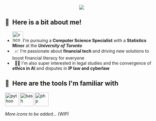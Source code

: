 <link rel="stylesheet" type='text/css' href="https://cdn.jsdelivr.net/gh/devicons/devicon@latest/devicon.min.css" />    
<!-- ## Hi, I'm Vibhas! 👋 -->
<p align="center">
  <img src="https://capsule-render.vercel.app/api?type=blur&height=175&color=&color=001bc7&text=Hi!%20I'm%20Vibhas!%20😊&textBg=false&fontColor=ffffe8&animation=fadeIn&fontSize=40"/>
</p>
<!-- **VibhasR/vibhasr** is a ✨ _special_ ✨ repository because its `README.md` (this file) appears on your GitHub profile.-->

<h2> 🧠 &nbsp;Here is a bit about me!</h2>
<ul align="left">
  <li><img src="https://upload.wikimedia.org/wikipedia/en/thumb/0/04/Utoronto_coa.svg/1200px-Utoronto_coa.svg.png" alt="vscode" width="35" height="35"/>I'm pursuing a    <strong>Computer Science Specialist</strong> with a <strong>Statistics Minor</strong> at the <strong><em>University of Toronto</em></strong></li>
  <li> &nbsp 📈 I'm passionate about <strong>financial tech</strong> and driving new solutions to boost financial literacy for everyone </li>
  <li> &nbsp 👨‍⚖️ I'm also super interested in legal studies and the convergence of <strong>ethics in AI</strong> and disputes in <strong>IP law and cyberlaw</strong></li>
</ul>

<h2> 🚀 &nbsp;Here are the tools I'm familiar with</h2>
<p align="left">
  <img src="https://cdn.jsdelivr.net/gh/devicons/devicon@latest/icons/python/python-original.svg" alt="python" width="45" height="45"/>
  <img src="https://cdn.jsdelivr.net/gh/devicons/devicon@latest/icons/java/java-original.svg" alt="bash" width="45" height="45"/>
  <img src="https://cdn.jsdelivr.net/gh/devicons/devicon@latest/icons/javascript/javascript-original.svg" alt="php" width="45" height="45"/>
  <em><p>More icons to be added... (WIP)</p></em>
</p>
